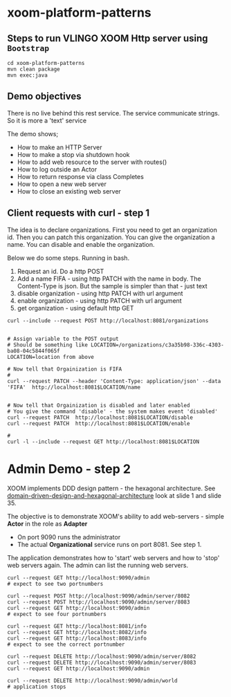 # xoom-platform-patterns 

## Steps to run VLINGO XOOM Http server using `Bootstrap`

```
cd xoom-platform-patterns
mvn clean package        
mvn exec:java
```


## Demo objectives

There is no live behind this rest service. The service communicate strings. So it is more a 'text' service

The demo shows;

* How to make an HTTP Server
* How to make a stop via shutdown hook
* How to add web resource to the server with routes()
* How to log outside an Actor
* How to return response via class Completes
* How to open a new web server
* How to close an existing web server

## Client requests with curl - step 1

The idea is to declare organizations. First you need to get an organization id. Then you can patch this organization.
You can give the organization a name. You can disable and enable the organization.

Below we do some steps. Running in bash. 

1. Request an id. Do a http POST 
2. Add a name FIFA - using http PATCH with the name in body. The Content-Type is json. But the sample is simpler than that - just text
3. disable organization - using http PATCH with url argument
4. enable organization - using http PATCH with url argument
5. get organization - using default http GET
 
```
curl --include --request POST http://localhost:8081/organizations


# Assign variable to the POST output
# Should be something like LOCATION=/organizations/c3a35b98-336c-4303-ba08-04c5844f065f
LOCATION=location from above

# Now tell that Orgainization is FIFA
#
curl --request PATCH --header 'Content-Type: application/json' --data 'FIFA'  http://localhost:8081$LOCATION/name


# Now tell that Orgainization is disabled and later enabled
# You give the command 'disable' - the system makes event 'disabled'
curl --request PATCH  http://localhost:8081$LOCATION/disable
curl --request PATCH  http://localhost:8081$LOCATION/enable

# 
curl -l --include --request GET http://localhost:8081$LOCATION

```

# Admin Demo - step 2

XOOM implements DDD design pattern - the hexagonal architecture. See [domain-driven-design-and-hexagonal-architecture](https://www.slideshare.net/crishantha/domain-driven-design-and-hexagonal-architecture) look at slide 1 and slide 35.

The objective is to demonstrate XOOM's ability to add web-servers - simple **Actor** in the role as **Adapter**

* On port 9090 runs the administrator
* The actual **Organizational** service runs on port 8081. See step 1.

The application demonstrates how to 'start' web servers and how to 'stop' web servers again. 
The admin can list the running web servers.

```
curl --request GET http://localhost:9090/admin
# expect to see two portnumbers

curl --request POST http://localhost:9090/admin/server/8082
curl --request POST http://localhost:9090/admin/server/8083
curl --request GET http://localhost:9090/admin
# expect to see four portnumbers

curl --request GET http://localhost:8081/info
curl --request GET http://localhost:8082/info
curl --request GET http://localhost:8083/info
# expect to see the correct portnumber

curl --request DELETE http://localhost:9090/admin/server/8082
curl --request DELETE http://localhost:9090/admin/server/8083
curl --request GET http://localhost:9090/admin

curl --request DELETE http://localhost:9090/admin/world
# application stops

```


